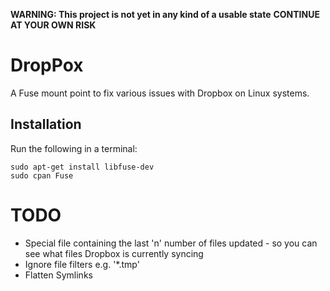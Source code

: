 **WARNING: This project is not yet in any kind of a usable state**
**CONTINUE AT YOUR OWN RISK**


DropPox
=======
A Fuse mount point to fix various issues with Dropbox on Linux systems.


Installation
------------
Run the following in a terminal:

	sudo apt-get install libfuse-dev
	sudo cpan Fuse


TODO
====
* Special file containing the last 'n' number of files updated - so you can see what files Dropbox is currently syncing
* Ignore file filters e.g. '*.tmp'
* Flatten Symlinks
